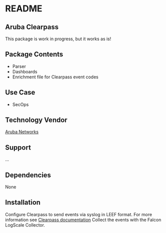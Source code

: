 
# README
## Aruba Clearpass
This package is work in progress, but it works as is!

## Package Contents
* Parser
* Dashboards
* Enrichment file for Clearpass event codes
## Use Case
* SecOps
## Technology Vendor
[Aruba Networks](https://www.arubanetworks.com/products/security/network-access-control/secure-access/)

## Support
...

## Dependencies
None

## Installation
Configure Clearpass to send events via syslog in LEEF format.
For more information see [Clearpass documentation](https://www.arubanetworks.com/techdocs/ClearPass/6.8/PolicyManager/Content/CPPM_UserGuide/Admin/syslogExportFilters_add_syslog_filter_general.htm)
Collect the events with the Falcon LogScale Collector.

